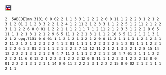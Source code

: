 [![](Pictures/dataftsm.gif)](datafrmt.html#ex3.2)

    2  5ABCDElmn.3101 0 0 02 2 1 1 3 3 1 2 2 2 2 0 0 11 1 2 2 2 3 1 2 1 2 3 1 2 01 2 1 2 3 3 2 2 1 2 4 1 2 11 2 1 2 3 3 1 1 2 2 5 1 2 11 2 1 2 2 3 1 1 2 2 6 0 0 01 1 2 2 1 1 1 2 1 1 7 1 2 11 2 1 2 3 3 1 2 2 2 8 6 5 11 1 1 2 1 3 1 2 1 2 9 6 5 11 1 2 2 1 3 1 1 1 2 10 6 5 11 2 1 2 1 3 1 2 1 2 opq.7151 0 0 01 1 1 2 1 2 1 3 2 2 2 0 0 11 2 1 1 1 3 1 2 2 2 3 1 2 11 2 1 2 1 3 2 3 2 2 4 1 2 01 1 1 1 1 2 2 3 2 2 5 1 2 01 1 1 1 2 3 1 3 2 2 6 1 2 01 2 1 1 1 2 1 2 2 2 7 13 12 11 2 1 2 1 3 2 2 1 2 8 15 14 12 2 2 2 1 3 1 2 1 2 9 4 7 11 2 1 1 1 2 2 2 1 2 10 4 7 01 2 1 1 1 2 2 2 2 2 11 6 8 12 2 1 2 2 3 1 2 2 2 12 0 0 11 1 1 2 2 3 1 2 2 2 13 0 0 01 2 2 2 1 3 1 2 1 1 14 0 0 11 2 2 2 3 3 1 2 2 2 15 0 0 02 2 1 2 1 1 1 2 1 1 
